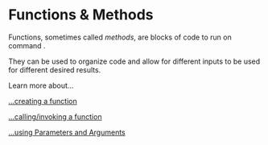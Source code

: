 # Functions & Methods

Functions, sometimes called _methods_, are blocks of code to run on command.

They can be used to organize code and allow for different inputs to be used for different desired results. 

Learn more about...

[...creating a function](creating-a-function.md)

[...calling/invoking a function](calling-or-invoking-a-function.md)

[...using Parameters and Arguments](parameters-and-arguments.md)


